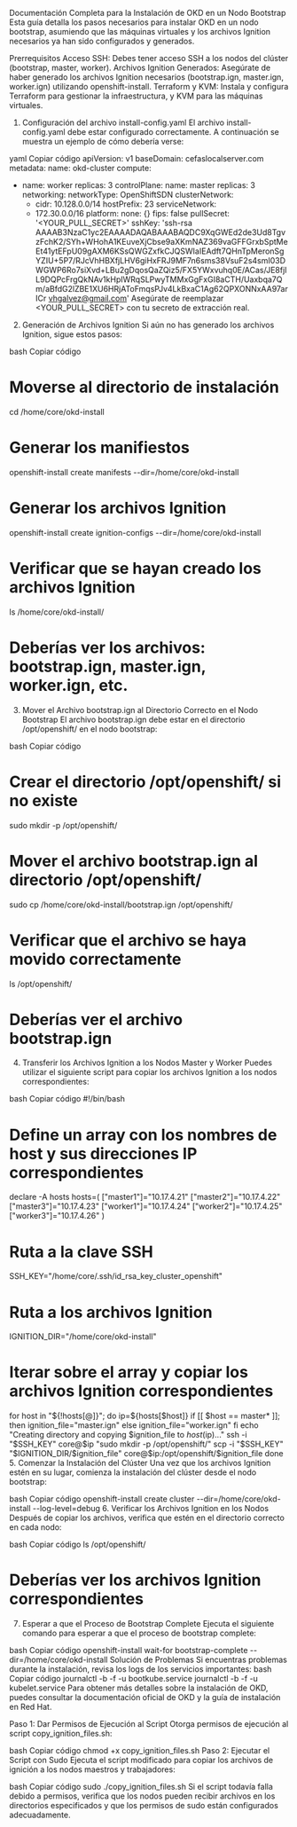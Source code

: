 Documentación Completa para la Instalación de OKD en un Nodo Bootstrap
Esta guía detalla los pasos necesarios para instalar OKD en un nodo bootstrap, asumiendo que las máquinas virtuales y los archivos Ignition necesarios ya han sido configurados y generados.

Prerrequisitos
Acceso SSH: Debes tener acceso SSH a los nodos del clúster (bootstrap, master, worker).
Archivos Ignition Generados: Asegúrate de haber generado los archivos Ignition necesarios (bootstrap.ign, master.ign, worker.ign) utilizando openshift-install.
Terraform y KVM: Instala y configura Terraform para gestionar la infraestructura, y KVM para las máquinas virtuales.
1. Configuración del archivo install-config.yaml
El archivo install-config.yaml debe estar configurado correctamente. A continuación se muestra un ejemplo de cómo debería verse:

yaml
Copiar código
apiVersion: v1
baseDomain: cefaslocalserver.com
metadata:
  name: okd-cluster
compute:
- name: worker
  replicas: 3
controlPlane:
  name: master
  replicas: 3
networking:
  networkType: OpenShiftSDN
  clusterNetwork:
  - cidr: 10.128.0.0/14
    hostPrefix: 23
  serviceNetwork:
  - 172.30.0.0/16
platform:
  none: {}
fips: false
pullSecret: '<YOUR_PULL_SECRET>'
sshKey: 'ssh-rsa AAAAB3NzaC1yc2EAAAADAQABAAABAQDC9XqGWEd2de3Ud8TgvzFchK2/SYh+WHohA1KEuveXjCbse9aXKmNAZ369vaGFFGrxbSptMeEt41ytEFpU09gAXM6KSsQWGZxfkCJQSWIaIEAdft7QHnTpMeronSgYZIU+5P7/RJcVhHBXfjLHV6giHxFRJ9MF7n6sms38VsuF2s4smI03DWGWP6Ro7siXvd+LBu2gDqosQaZQiz5/FX5YWxvuhq0E/ACas/JE8fjIL9DQPcFrgQkNAv1kHpIWRqSLPwyTMMxGgFxGI8aCTH/Uaxbqa7Qm/aBfdG2lZBE1XU6HRjAToFmqsPJv4LkBxaC1Ag62QPXONNxAA97arICr vhgalvez@gmail.com'
Asegúrate de reemplazar <YOUR_PULL_SECRET> con tu secreto de extracción real.

2. Generación de Archivos Ignition
Si aún no has generado los archivos Ignition, sigue estos pasos:

bash
Copiar código
# Moverse al directorio de instalación
cd /home/core/okd-install

# Generar los manifiestos
openshift-install create manifests --dir=/home/core/okd-install

# Generar los archivos Ignition
openshift-install create ignition-configs --dir=/home/core/okd-install

# Verificar que se hayan creado los archivos Ignition
ls /home/core/okd-install/
# Deberías ver los archivos: bootstrap.ign, master.ign, worker.ign, etc.
3. Mover el Archivo bootstrap.ign al Directorio Correcto en el Nodo Bootstrap
El archivo bootstrap.ign debe estar en el directorio /opt/openshift/ en el nodo bootstrap:

bash
Copiar código
# Crear el directorio /opt/openshift/ si no existe
sudo mkdir -p /opt/openshift/

# Mover el archivo bootstrap.ign al directorio /opt/openshift/
sudo cp /home/core/okd-install/bootstrap.ign /opt/openshift/

# Verificar que el archivo se haya movido correctamente
ls /opt/openshift/
# Deberías ver el archivo bootstrap.ign
4. Transferir los Archivos Ignition a los Nodos Master y Worker
Puedes utilizar el siguiente script para copiar los archivos Ignition a los nodos correspondientes:

bash
Copiar código
#!/bin/bash

# Define un array con los nombres de host y sus direcciones IP correspondientes
declare -A hosts
hosts=(
  ["master1"]="10.17.4.21"
  ["master2"]="10.17.4.22"
  ["master3"]="10.17.4.23"
  ["worker1"]="10.17.4.24"
  ["worker2"]="10.17.4.25"
  ["worker3"]="10.17.4.26"
)

# Ruta a la clave SSH
SSH_KEY="/home/core/.ssh/id_rsa_key_cluster_openshift"

# Ruta a los archivos Ignition
IGNITION_DIR="/home/core/okd-install"

# Iterar sobre el array y copiar los archivos Ignition correspondientes
for host in "${!hosts[@]}"; do
  ip=${hosts[$host]}
  if [[ $host == master* ]]; then
    ignition_file="master.ign"
  else
    ignition_file="worker.ign"
  fi
  echo "Creating directory and copying $ignition_file to $host ($ip)..."
  ssh -i "$SSH_KEY" core@$ip "sudo mkdir -p /opt/openshift/"
  scp -i "$SSH_KEY" "$IGNITION_DIR/$ignition_file" core@$ip:/opt/openshift/$ignition_file
done
5. Comenzar la Instalación del Clúster
Una vez que los archivos Ignition estén en su lugar, comienza la instalación del clúster desde el nodo bootstrap:

bash
Copiar código
openshift-install create cluster --dir=/home/core/okd-install --log-level=debug
6. Verificar los Archivos Ignition en los Nodos
Después de copiar los archivos, verifica que estén en el directorio correcto en cada nodo:

bash
Copiar código
ls /opt/openshift/
# Deberías ver los archivos Ignition correspondientes
7. Esperar a que el Proceso de Bootstrap Complete
Ejecuta el siguiente comando para esperar a que el proceso de bootstrap complete:

bash
Copiar código
openshift-install wait-for bootstrap-complete --dir=/home/core/okd-install
Solución de Problemas
Si encuentras problemas durante la instalación, revisa los logs de los servicios importantes:
bash
Copiar código
journalctl -b -f -u bootkube.service
journalctl -b -f -u kubelet.service
Para obtener más detalles sobre la instalación de OKD, puedes consultar la documentación oficial de OKD y la guía de instalación en Red Hat.









Paso 1: Dar Permisos de Ejecución al Script
Otorga permisos de ejecución al script copy_ignition_files.sh:

bash
Copiar código
chmod +x copy_ignition_files.sh
Paso 2: Ejecutar el Script con Sudo
Ejecuta el script modificado para copiar los archivos de ignición a los nodos maestros y trabajadores:

bash
Copiar código
sudo ./copy_ignition_files.sh
Si el script todavía falla debido a permisos, verifica que los nodos pueden recibir archivos en los directorios especificados y que los permisos de sudo están configurados adecuadamente.